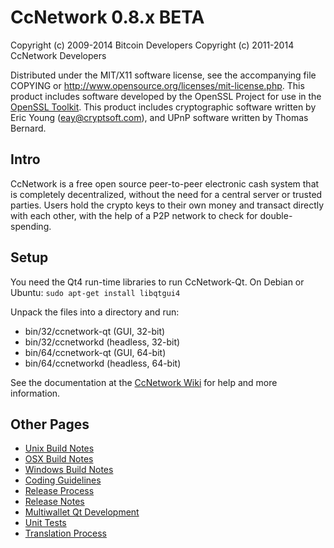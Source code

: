CcNetwork 0.8.x BETA
====================

Copyright (c) 2009-2014 Bitcoin Developers
Copyright (c) 2011-2014 CcNetwork Developers

Distributed under the MIT/X11 software license, see the accompanying
file COPYING or http://www.opensource.org/licenses/mit-license.php.
This product includes software developed by the OpenSSL Project for use in the [OpenSSL Toolkit](http://www.openssl.org/). This product includes
cryptographic software written by Eric Young ([eay@cryptsoft.com](mailto:eay@cryptsoft.com)), and UPnP software written by Thomas Bernard.


Intro
---------------------
CcNetwork is a free open source peer-to-peer electronic cash system that is
completely decentralized, without the need for a central server or trusted
parties.  Users hold the crypto keys to their own money and transact directly
with each other, with the help of a P2P network to check for double-spending.


Setup
---------------------
You need the Qt4 run-time libraries to run CcNetwork-Qt. On Debian or Ubuntu:
	`sudo apt-get install libqtgui4`

Unpack the files into a directory and run:

- bin/32/ccnetwork-qt (GUI, 32-bit)
- bin/32/ccnetworkd (headless, 32-bit)
- bin/64/ccnetwork-qt (GUI, 64-bit)
- bin/64/ccnetworkd (headless, 64-bit)

See the documentation at the [CcNetwork Wiki](http://ccnetwork.info)
for help and more information.


Other Pages
---------------------
- [Unix Build Notes](build-unix.md)
- [OSX Build Notes](build-osx.md)
- [Windows Build Notes](build-msw.md)
- [Coding Guidelines](coding.md)
- [Release Process](release-process.md)
- [Release Notes](release-notes.md)
- [Multiwallet Qt Development](multiwallet-qt.md)
- [Unit Tests](unit-tests.md)
- [Translation Process](translation_process.md)
